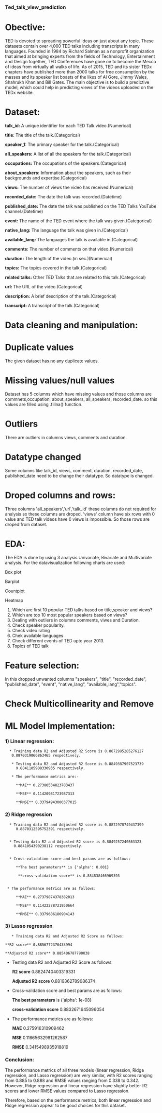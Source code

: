 ### Ted_talk_view_prediction

# **Obective:**
TED is devoted to spreading powerful ideas on just about any topic. These datasets contain over 4,000 TED talks including transcripts in many languages. Founded in 1984 by Richard Salman as a nonprofit organization that aimed at bringing experts from the fields of Technology, Entertainment and Design together, TED Conferences have gone on to become the Mecca of ideas from virtually all walks of life. As of 2015, TED and its sister TEDx chapters have published more than 2000 talks for free consumption by the masses and its speaker list boasts of the likes of AI Gore, Jimmy Wales, Shahrukh Khan and Bill Gates. The main objective is to build a predictive model, which could help in predicting views of the videos uploaded on the TEDx website.
# Dataset:
**talk_id:** A unique identifier for each TED Talk video.(Numerical)

**title:** The title of the talk.(Categorical)

**speaker_1:** The primary speaker for the talk.(Categorical)

**all_speakers:** A list of all the speakers for the talk.(Categorical)

**occupations:** The occupations of the speakers.(Categorical)

**about_speakers:** Information about the speakers, such as their backgrounds and expertise.(Categorical)

**views:** The number of views the video has received.(Numerical)

**recorded_date:** The date the talk was recorded.(Datetime)

**published_date:** The date the talk was published on the TED Talks YouTube channel.(Datetime)

**event:** The name of the TED event where the talk was given.(Categorical)

**native_lang:** The language the talk was given in.(Categorical)

**available_lang:** The languages the talk is available in.(Categorical)

**comments:** The number of comments on that video.(Numerical)

**duration:** The length of the video.(in sec.)(Numerical)

**topics:** The topics covered in the talk.(Categorical)

**related talks:** Other TED Talks that are related to this talk.(Categorical)

**url:** The URL of the video.(Categorical)

**description:** A brief description of the talk.(Categorical)

**transcript:** A transcript of the talk.(Categorical)

# Data cleaning and manipulation:
# Duplicate values
The given dataset has no any duplicate values.

# Missing values/null values
Dataset has 5 columns which have missing values and those columns are commnets,occupation, about_speakers, all_speakers, recorded_date.
so this values are filled using .fillna() function.

# Outliers
There are outliers in columns views, comments and duration.

# Datatype changed
Some columns like talk_id, views, comment, duration, recorded_date, published_date need to be change their datatype. So datatype is changed.

# Droped columns and rows:
Three columns 'all_speakers','url','talk_id' these columns do not required for analysis so these columns are droped.
'views' column have six rows with 0 value and TED talk videos have 0 views is impossible. So those rows are droped from dataset.

# EDA:
The EDA is done by using 3 analysis Univariate, Bivariate and Multivariate analysis. For the datavisualization following charts are used:

Box plot

Barplot

Countplot

Heatmap

1) Which are first 10 popular TED talks based on title,speaker and views?
2) Which are top 10 most popular speakers based on views?
3) Dealing with outliers in columns comments, viwes and Duration.
4) Check speaker popularity.
5) Check video rating
6) Chek available languages
7) Check different events of TED upto year 2013.
8) Topics of TED talk
# Feature selection:

In this dropped unwanted columns "speakers", "title", "recorded_date", "published_date", "event", "native_lang", "available_lang","topics".

# Check Multicollinearity and Remove

# ML Model Implementation:
### 1) Linear regression:
      * Training data R2 and Adjusted R2 Score is 0.8872985205276127
       0.8870319066863465 respectively.

       * Testing data R2 and Adjusted R2 Score is 0.8849387907523739
         0.8841185988330935 respectively.

       * The performance metrics are:-

         **MAE** 0.27380534823783437

         **MSE** 0.11420981723987313

         **RMSE** 0.33794943000377015 
### 2) Ridge regression
      * Training data R2 and Adjusted R2 score is 0.8872978749437399
         0.8870312595752391 respectively.


      * Testing data R2 and Adjusted R2 score is 0.8849257240863323
        0.8841054390238112 respectively.


      * Cross-validation score and best params are as follows:

         **The best parameters** is {'alpha': 0.001}

          **cross-validation score** is 0.884838466969393


     * The performance metrics are as follows:

         **MAE** 0.27379874378382013

         **MSE** 0.11422278721950664

         **RMSE** 0.3379686186904143
### 3) Lasso regression
       * Training data R2 and Adjusted R2 Score as follows:

    **R2 score** 0.8856772370433994

    **Adjusted R2 score** 0.885406787790038


* Testing data R2 and Adjusted R2 Score as follows:

    **R2 score** 0.8824740403319331

    **Adjusted R2 score** 0.8816362789086374


* Cross-validation score and best params are as follows:

    **The best parameters** is {'alpha': 1e-08}

    **cross-validation score** 0.8832671645096054


* The performance metrics are as follows:

    **MAE** 0.275916310909462

    **MSE** 0.11665632981262587

    **RMSE** 0.3415498935918819
    
### Conclusion:
The performance metrics of all three models (linear regression, Ridge regression, and Lasso regression) are very similar, with R2 scores ranging from 0.885 to 0.888 and RMSE values ranging from 0.338 to 0.342. However, Ridge regression and linear regression have slightly better R2 scores and lower RMSE values compared to Lasso regression.

Therefore, based on the performance metrics, both linear regression and Ridge regression appear to be good choices for this dataset.
